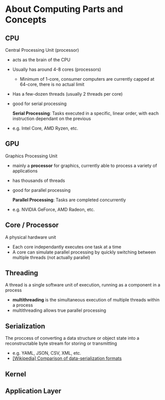 # About Computing Parts and Concepts

## CPU
Central Processing Unit (processor)
- acts as the brain of the CPU
- Usually has around 4-8 cores (processors)
  - Minimum of 1-core, consumer computers are currently capped at 64-core, there is no actual limit
- Has a few-dozen threads (usually 2 threads per core)
- good for serial processing

  **Serial Processing**: Tasks executed in a specific, linear order, with each instruction dependant on the previous
- e.g. Intel Core, AMD Ryzen, etc.


## GPU
Graphics Processing Unit
- mainly a **processor** for graphics, currently able to process a variety of applications
- has thousands of threads
- good for parallel processing
  
  **Parallel Processing**: Tasks are completed concurrently
- e.g. NVIDIA GeForce, AMD Radeon, etc.



## Core / Processor
A physical hardware unit
- Each core independantly executes one task at a time
- A core can simulate parallel processing by quickly switching between multiple threads (not actually parallel)

## Threading
A thread is a single software unit of execution, running as a component in a process
-  **multithreading** is the simultaneous execution of multiple threads within a process
-  multithreading allows true parallel processing

## Serialization
The proccess of converting a data structure or object state into a reconstructable byte stream for storing or transmitting
- e.g. YAML, JSON, CSV, XML, etc.
- [[Wikipedia] Comparison of data-serialization formats](https://en.wikipedia.org/wiki/Comparison_of_data-serialization_formats)


## Kernel

## Application Layer
